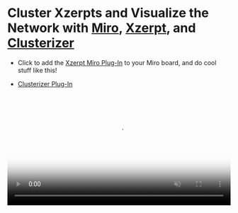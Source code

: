 # Cluster Xzerpts and Visualize the Network with [Miro](https://miro.com), [Xzerpt](https://xzerpt.com), and [Clusterizer](https://miro.com/marketplace/clusterizer/)

- Click to add the [Xzerpt Miro Plug-In](https://miro.com/oauth/authorize/?response_type=code&client_id=3074457366725033878&redirect_uri=%2Fconfirm-app-install%2F) to your Miro board, and do cool stuff like this!

- [Clusterizer Plug-In](https://miro.com/oauth/authorize/?response_type=code&client_id=3074457350598358773&redirect_uri=/confirm-app-install/&scope=&backUrl=%2Fmarketplace%2Fclusterizer%2F)
<video src="/exampleImages/xzerpt_demo.mp4" autoplay muted loop poster="/assets/images/postermiro.png" width="100%">
